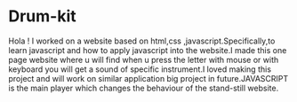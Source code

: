 # Drum-kit
Hola ! I worked on a website based on html,css ,javascript.Specifically,to learn javascript and how to apply javascript into the website.I made this one page website where u will find when u press the letter with mouse or with keyboard you will get a sound of  specific instrument.I loved making this project and will work on similar application big project in future.JAVASCRIPT is the main player which changes the behaviour of the stand-still website.
